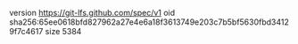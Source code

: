 version https://git-lfs.github.com/spec/v1
oid sha256:65ee0618bfd827962a27e4e6a18f3613749e203c7b5bf5630fbd34129f7c4617
size 5384
